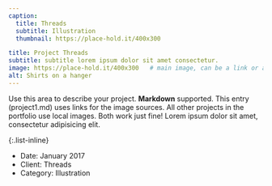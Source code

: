```yaml
---
caption:
  title: Threads
  subtitle: Illustration
  thumbnail: https://place-hold.it/400x300

title: Project Threads
subtitle: subtitle lorem ipsum dolor sit amet consectetur.
image: https://place-hold.it/400x300   # main image, can be a link or a file in assets/img/portfolio
alt: Shirts on a hanger
---
```

Use this area to describe your project. **Markdown** supported. This entry (project1.md) uses links for the image sources. All other projects in the portfolio use local images. Both work just fine! Lorem ipsum dolor sit amet, consectetur adipisicing elit.

{:.list-inline}

- Date: January 2017
- Client: Threads
- Category: Illustration
